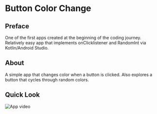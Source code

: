 # Button Color Change

## Preface
One of the first apps created at the beginning of the coding journey. <br>
Relatively easy app that implements onClicklistener and RandomInt via Kotlin/Android Studio.

## About

A simple app that changes color when a button is clicked. Also explores a button that cycles through random colors.

## Quick Look

![App video](https://media2.giphy.com/media/huaTENa2iPZnb80KQT/giphy.gif?cid=790b761139747fbc333ba647829abfe5b1ddfbb32f630d97&rid=giphy.gif&ct=g)















